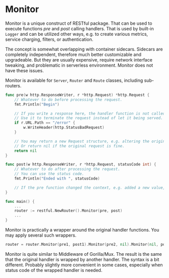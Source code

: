 # Monitor

Monitor is a unique construct of RESTful package.
That can be used to execute functions *pre* and *post* calling handlers.
That is used by built-in `Logger` and can be utilized other ways, e.g. to create various metrics, service charging, filters, or authentication.

The concept is somewhat overlapping with container sidecars.
Sidecars are completely independent, therefore much better customizable and upgradeable.
But they are usually expensive, require network interface tweaking, and problematic in serverless environment.
Monitor does not have these issues.

Monitor is available for `Server`, `Router` and `Route` classes, including sub-routers.

```go
func pre(w http.ResponseWriter, r *http.Request) *http.Request {
    // Whatever to do before processing the request.
    fmt.Println("Begin")

    // If you write a response here, the handler function is not called.
    // Use it to terminate the request instead of let it being served.
    if r.URL.Path == "/error" {
        w.WriteHeader(http.StatusBadRequest)
    }

    // You may return a new Request structure, e.g. altering the original context.
    // Or return nil if the original request is fine.
    return nil
}

func post(w http.ResponseWriter, r *http.Request, statusCode int) {
    // Whatever to do after processing the request.
    // You can use the status code.
    fmt.Println("Ended with ", statusCode)

    // If the pre function changed the context, e.g. added a new value, then r.Context() contains that change.
}

func main() {
    ...
    router := restful.NewRouter().Monitor(pre, post)
    ...
}
```

Monitor is practically a wrapper around the original handler functions.
You may apply several such wrappers.

```go
router = router.Monitor(pre1, post1).Monitor(pre2, nil).Monitor(nil, post3)
```

Monitor is quite similar to Middleware of Gorilla/Mux. The result is the same that the original handler is wrapped by another handler.
The syntax is a bit different. Probably slightly more convenient in some cases, especially when status code of the wrapped handler is needed.
